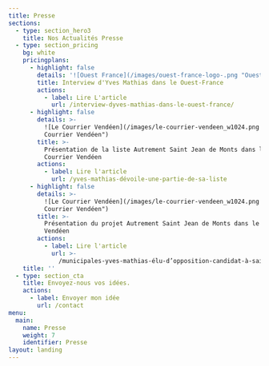 ```yaml
---
title: Presse
sections:
  - type: section_hero3
    title: Nos Actualités Presse
  - type: section_pricing
    bg: white
    pricingplans:
      - highlight: false
        details: '![Ouest France](/images/ouest-france-logo-.png "Ouest France")'
        title: Interview d'Yves Mathias dans le Ouest-France
        actions:
          - label: Lire L'article
            url: /interview-dyves-mathias-dans-le-ouest-france/
      - highlight: false
        details: >-
          ![Le Courrier Vendéen](/images/le-courrier-vendeen_w1024.png "Le
          Courrier Vendéen")
        title: >-
          Présentation de la liste Autrement Saint Jean de Monts dans le
          Courrier Vendéen
        actions:
          - label: Lire l'article
            url: /yves-mathias-dévoile-une-partie-de-sa-liste
      - highlight: false
        details: >-
          ![Le Courrier Vendéen](/images/le-courrier-vendeen_w1024.png "Le
          Courrier Vendéen")
        title: >-
          Présentation du projet Autrement Saint Jean de Monts dans le Courrier
          Vendéen
        actions:
          - label: Lire l'article
            url: >-
              /municipales-yves-mathias-élu-d’opposition-candidat-à-saint-jean-de-monts
    title: ''
  - type: section_cta
    title: Envoyez-nous vos idées.
    actions:
      - label: Envoyer mon idée
        url: /contact
menu:
  main:
    name: Presse
    weight: 7
    identifier: Presse
layout: landing
---
```

